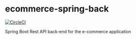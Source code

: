 # ecommerce-spring-back
[![CircleCI](https://circleci.com/gh/gaetanBloch/ecommerce-spring-back.svg?style=svg)](https://circleci.com/gh/gaetanBloch/ecommerce-spring-back)

Spring Boot Rest API back-end for the e-commerce application
